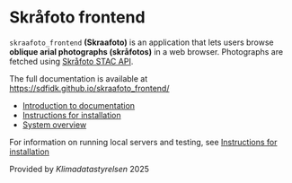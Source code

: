 # Skråfoto frontend

`skraafoto_frontend` **(Skraafoto)** is an application that lets users browse **oblique arial photographs (skråfotos)** in a web browser.
Photographs are fetched using [Skråfoto STAC API](https://github.com/SDFIdk/skraafoto_stac_public/blob/main/dokumentation.md).

The full documentation is available at https://sdfidk.github.io/skraafoto_frontend/

- [Introduction to documentation](https://sdfidk.github.io/skraafoto_frontend/)
- [Instructions for installation](https://sdfidk.github.io/skraafoto_frontend/tutorial-installing.html)
- [System overview](https://sdfidk.github.io/skraafoto_frontend/tutorial-overview.html)

For information on running local servers and testing, see [Instructions for installation](https://sdfidk.github.io/skraafoto_frontend/tutorial-installing.html)

Provided by *Klimadatastyrelsen* 2025
